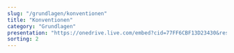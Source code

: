 ```yaml
---
slug: "/grundlagen/konventionen"
title: "Konventionen"
category: "Grundlagen"
presentation: "https://onedrive.live.com/embed?cid=77FF6CBF13D23430&resid=77FF6CBF13D23430%21108829&authkey=AN6BqL-sOQOzu80&em=2&wdAr=1.6"
sorting: 2
---
```


